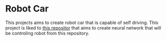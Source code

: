 # Robot Car

This projects aims to create robot car that is capable of self driving. This project is liked to [this repositor](https://github.com/mikic202/Self-driving-car-simulation) that aims to create neural network that will be controling robot from this repository.